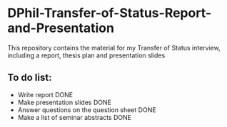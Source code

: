 # DPhil-Transfer-of-Status-Report-and-Presentation
This repository contains the material for my Transfer of Status interview, including a report, thesis plan and presentation slides

## To do list:
* Write report DONE
* Make presentation slides DONE
* Answer questions on the question sheet DONE
* Make a list of seminar abstracts DONE
